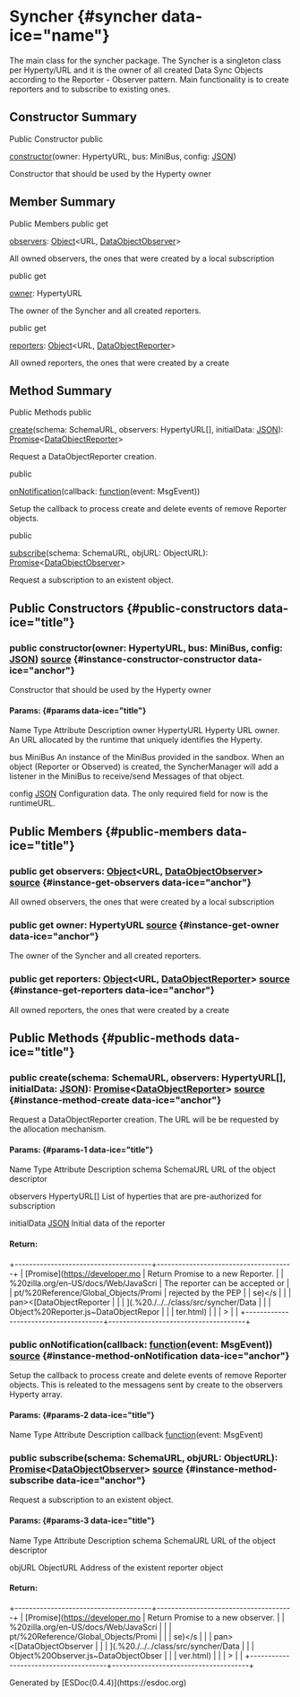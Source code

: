<div class="self-detail detail">

Syncher {#syncher data-ice="name"}
=======

<div class="description" data-ice="description">

The main class for the syncher package. The Syncher is a singleton class
per Hyperty/URL and it is the owner of all created Data Sync Objects
according to the Reporter - Observer pattern. Main functionality is to
create reporters and to subscribe to existing ones.

</div>

</div>

<div data-ice="constructorSummary">

Constructor Summary
-------------------

Public Constructor <span class="access" data-ice="access">public</span>
<span class="override" data-ice="override"></span>
<div>

<span
data-ice="name"><span>[constructor](../../../class/src/syncher/Syncher.js~Syncher.html#instance-constructor-constructor)</span></span><span
data-ice="signature">(owner: <span>HypertyURL</span>, bus:
<span>MiniBus</span>, config:
<span>[JSON](https://developer.mozilla.org/en-US/docs/Web/JavaScript/Reference/Global_Objects/JSON)</span>)</span>

</div>

<div>

<div data-ice="description">

Constructor that should be used by the Hyperty owner

</div>

</div>

</div>

<div data-ice="memberSummary">

Member Summary
--------------

Public Members <span class="access" data-ice="access">public</span>
<span class="kind" data-ice="kind">get</span> <span class="override"
data-ice="override"></span>
<div>

<span
data-ice="name"><span>[observers](../../../class/src/syncher/Syncher.js~Syncher.html#instance-get-observers)</span></span><span
data-ice="signature">:
<span>[Object](https://developer.mozilla.org/en-US/docs/Web/JavaScript/Reference/Global_Objects/Object)</span>&lt;<span>URL</span>,
<span>[DataObjectObserver](../../../class/src/syncher/DataObjectObserver.js~DataObjectObserver.html)</span>&gt;</span>

</div>

<div>

<div data-ice="description">

All owned observers, the ones that were created by a local subscription

</div>

</div>

<span class="access" data-ice="access">public</span> <span class="kind"
data-ice="kind">get</span> <span class="override"
data-ice="override"></span>
<div>

<span
data-ice="name"><span>[owner](../../../class/src/syncher/Syncher.js~Syncher.html#instance-get-owner)</span></span><span
data-ice="signature">: <span>HypertyURL</span></span>

</div>

<div>

<div data-ice="description">

The owner of the Syncher and all created reporters.

</div>

</div>

<span class="access" data-ice="access">public</span> <span class="kind"
data-ice="kind">get</span> <span class="override"
data-ice="override"></span>
<div>

<span
data-ice="name"><span>[reporters](../../../class/src/syncher/Syncher.js~Syncher.html#instance-get-reporters)</span></span><span
data-ice="signature">:
<span>[Object](https://developer.mozilla.org/en-US/docs/Web/JavaScript/Reference/Global_Objects/Object)</span>&lt;<span>URL</span>,
<span>[DataObjectReporter](../../../class/src/syncher/DataObjectReporter.js~DataObjectReporter.html)</span>&gt;</span>

</div>

<div>

<div data-ice="description">

All owned reporters, the ones that were created by a create

</div>

</div>

</div>

<div data-ice="methodSummary">

Method Summary
--------------

Public Methods <span class="access" data-ice="access">public</span>
<span class="override" data-ice="override"></span>
<div>

<span
data-ice="name"><span>[create](../../../class/src/syncher/Syncher.js~Syncher.html#instance-method-create)</span></span><span
data-ice="signature">(schema: <span>SchemaURL</span>, observers:
<span><span>HypertyURL</span><span>\[\]</span></span>, initialData:
<span>[JSON](https://developer.mozilla.org/en-US/docs/Web/JavaScript/Reference/Global_Objects/JSON)</span>):
<span>[Promise](https://developer.mozilla.org/en-US/docs/Web/JavaScript/Reference/Global_Objects/Promise)</span>&lt;<span>[DataObjectReporter](../../../class/src/syncher/DataObjectReporter.js~DataObjectReporter.html)</span>&gt;</span>

</div>

<div>

<div data-ice="description">

Request a DataObjectReporter creation.

</div>

</div>

<span class="access" data-ice="access">public</span> <span
class="override" data-ice="override"></span>
<div>

<span
data-ice="name"><span>[onNotification](../../../class/src/syncher/Syncher.js~Syncher.html#instance-method-onNotification)</span></span><span
data-ice="signature">(callback:
<span><span>[function](https://developer.mozilla.org/en-US/docs/Web/JavaScript/Reference/Global_Objects/Function)</span><span>(event:
<span>MsgEvent</span>)</span></span>)</span>

</div>

<div>

<div data-ice="description">

Setup the callback to process create and delete events of remove
Reporter objects.

</div>

</div>

<span class="access" data-ice="access">public</span> <span
class="override" data-ice="override"></span>
<div>

<span
data-ice="name"><span>[subscribe](../../../class/src/syncher/Syncher.js~Syncher.html#instance-method-subscribe)</span></span><span
data-ice="signature">(schema: <span>SchemaURL</span>, objURL:
<span>ObjectURL</span>):
<span>[Promise](https://developer.mozilla.org/en-US/docs/Web/JavaScript/Reference/Global_Objects/Promise)</span>&lt;<span>[DataObjectObserver](../../../class/src/syncher/DataObjectObserver.js~DataObjectObserver.html)</span>&gt;</span>

</div>

<div>

<div data-ice="description">

Request a subscription to an existent object.

</div>

</div>

</div>

<div data-ice="constructorDetails">

Public Constructors {#public-constructors data-ice="title"}
-------------------

<div class="detail" data-ice="detail">

### <span class="access" data-ice="access">public</span> <span data-ice="name">constructor</span><span data-ice="signature">(owner: <span>HypertyURL</span>, bus: <span>MiniBus</span>, config: <span>[JSON](https://developer.mozilla.org/en-US/docs/Web/JavaScript/Reference/Global_Objects/JSON)</span>)</span> <span class="right-info"> <span data-ice="source"><span>[source](../../../file/src/syncher/Syncher.js.html#lineNumber31)</span></span> </span> {#instance-constructor-constructor data-ice="anchor"}

<div data-ice="description">

Constructor that should be used by the Hyperty owner

</div>

<div data-ice="properties">

<div data-ice="properties">

#### Params: {#params data-ice="title"}

Name Type Attribute Description owner <span>HypertyURL</span> Hyperty
URL owner. An URL allocated by the runtime that uniquely identifies the
Hyperty.

bus <span>MiniBus</span> An instance of the MiniBus provided in the
sandbox. When an object (Reporter or Observed) is created, the
SyncherManager will add a listener in the MiniBus to receive/send
Messages of that object.

config
<span>[JSON](https://developer.mozilla.org/en-US/docs/Web/JavaScript/Reference/Global_Objects/JSON)</span>
Configuration data. The only required field for now is the runtimeURL.

</div>

</div>

</div>

</div>

<div data-ice="memberDetails">

Public Members {#public-members data-ice="title"}
--------------

<div class="detail" data-ice="detail">

### <span class="access" data-ice="access">public</span> <span class="kind" data-ice="kind">get</span> <span data-ice="name">observers</span><span data-ice="signature">: <span>[Object](https://developer.mozilla.org/en-US/docs/Web/JavaScript/Reference/Global_Objects/Object)</span>&lt;<span>URL</span>, <span>[DataObjectObserver](../../../class/src/syncher/DataObjectObserver.js~DataObjectObserver.html)</span>&gt;</span> <span class="right-info"> <span data-ice="source"><span>[source](../../../file/src/syncher/Syncher.js.html#lineNumber68)</span></span> </span> {#instance-get-observers data-ice="anchor"}

<div data-ice="description">

All owned observers, the ones that were created by a local subscription

</div>

<div data-ice="properties">

</div>

</div>

<div class="detail" data-ice="detail">

### <span class="access" data-ice="access">public</span> <span class="kind" data-ice="kind">get</span> <span data-ice="name">owner</span><span data-ice="signature">: <span>HypertyURL</span></span> <span class="right-info"> <span data-ice="source"><span>[source](../../../file/src/syncher/Syncher.js.html#lineNumber56)</span></span> </span> {#instance-get-owner data-ice="anchor"}

<div data-ice="description">

The owner of the Syncher and all created reporters.

</div>

<div data-ice="properties">

</div>

</div>

<div class="detail" data-ice="detail">

### <span class="access" data-ice="access">public</span> <span class="kind" data-ice="kind">get</span> <span data-ice="name">reporters</span><span data-ice="signature">: <span>[Object](https://developer.mozilla.org/en-US/docs/Web/JavaScript/Reference/Global_Objects/Object)</span>&lt;<span>URL</span>, <span>[DataObjectReporter](../../../class/src/syncher/DataObjectReporter.js~DataObjectReporter.html)</span>&gt;</span> <span class="right-info"> <span data-ice="source"><span>[source](../../../file/src/syncher/Syncher.js.html#lineNumber62)</span></span> </span> {#instance-get-reporters data-ice="anchor"}

<div data-ice="description">

All owned reporters, the ones that were created by a create

</div>

<div data-ice="properties">

</div>

</div>

</div>

<div data-ice="methodDetails">

Public Methods {#public-methods data-ice="title"}
--------------

<div class="detail" data-ice="detail">

### <span class="access" data-ice="access">public</span> <span data-ice="name">create</span><span data-ice="signature">(schema: <span>SchemaURL</span>, observers: <span><span>HypertyURL</span><span>\[\]</span></span>, initialData: <span>[JSON](https://developer.mozilla.org/en-US/docs/Web/JavaScript/Reference/Global_Objects/JSON)</span>): <span>[Promise](https://developer.mozilla.org/en-US/docs/Web/JavaScript/Reference/Global_Objects/Promise)</span>&lt;<span>[DataObjectReporter](../../../class/src/syncher/DataObjectReporter.js~DataObjectReporter.html)</span>&gt;</span> <span class="right-info"> <span data-ice="source"><span>[source](../../../file/src/syncher/Syncher.js.html#lineNumber77)</span></span> </span> {#instance-method-create data-ice="anchor"}

<div data-ice="description">

Request a DataObjectReporter creation. The URL will be be requested by
the allocation mechanism.

</div>

<div data-ice="properties">

<div data-ice="properties">

#### Params: {#params-1 data-ice="title"}

Name Type Attribute Description schema <span>SchemaURL</span> URL of the
object descriptor

observers <span><span>HypertyURL</span><span>\[\]</span></span> List of
hyperties that are pre-authorized for subscription

initialData
<span>[JSON](https://developer.mozilla.org/en-US/docs/Web/JavaScript/Reference/Global_Objects/JSON)</span>
Initial data of the reporter

</div>

</div>

<div class="return-params" data-ice="returnParams">

#### Return:

+--------------------------------------+--------------------------------------+
| <span>[Promise](https://developer.mo | Return Promise to a new Reporter.    |
| %20zilla.org/en-US/docs/Web/JavaScri | The reporter can be accepted or      |
| pt/%20Reference/Global_Objects/Promi | rejected by the PEP                  |
| se)&lt;/s                            |                                      |
| pan&gt;&lt;<span>[DataObjectReporter |                                      |
| ](.%20./../../class/src/syncher/Data |                                      |
| Object%20Reporter.js~DataObjectRepor |                                      |
| ter.html)                            |                                      |
| </span>&gt;                          |                                      |
+--------------------------------------+--------------------------------------+

<div data-ice="returnProperties">

</div>

</div>

</div>

<div class="detail" data-ice="detail">

### <span class="access" data-ice="access">public</span> <span data-ice="name">onNotification</span><span data-ice="signature">(callback: <span><span>[function](https://developer.mozilla.org/en-US/docs/Web/JavaScript/Reference/Global_Objects/Function)</span><span>(event: <span>MsgEvent</span>)</span></span>)</span> <span class="right-info"> <span data-ice="source"><span>[source](../../../file/src/syncher/Syncher.js.html#lineNumber148)</span></span> </span> {#instance-method-onNotification data-ice="anchor"}

<div data-ice="description">

Setup the callback to process create and delete events of remove
Reporter objects. This is releated to the messagens sent by create to
the observers Hyperty array.

</div>

<div data-ice="properties">

<div data-ice="properties">

#### Params: {#params-2 data-ice="title"}

Name Type Attribute Description callback
<span><span>[function](https://developer.mozilla.org/en-US/docs/Web/JavaScript/Reference/Global_Objects/Function)</span><span>(event:
<span>MsgEvent</span>)</span></span>

</div>

</div>

</div>

<div class="detail" data-ice="detail">

### <span class="access" data-ice="access">public</span> <span data-ice="name">subscribe</span><span data-ice="signature">(schema: <span>SchemaURL</span>, objURL: <span>ObjectURL</span>): <span>[Promise](https://developer.mozilla.org/en-US/docs/Web/JavaScript/Reference/Global_Objects/Promise)</span>&lt;<span>[DataObjectObserver](../../../class/src/syncher/DataObjectObserver.js~DataObjectObserver.html)</span>&gt;</span> <span class="right-info"> <span data-ice="source"><span>[source](../../../file/src/syncher/Syncher.js.html#lineNumber111)</span></span> </span> {#instance-method-subscribe data-ice="anchor"}

<div data-ice="description">

Request a subscription to an existent object.

</div>

<div data-ice="properties">

<div data-ice="properties">

#### Params: {#params-3 data-ice="title"}

Name Type Attribute Description schema <span>SchemaURL</span> URL of the
object descriptor

objURL <span>ObjectURL</span> Address of the existent reporter object

</div>

</div>

<div class="return-params" data-ice="returnParams">

#### Return:

+--------------------------------------+--------------------------------------+
| <span>[Promise](https://developer.mo | Return Promise to a new observer.    |
| %20zilla.org/en-US/docs/Web/JavaScri |                                      |
| pt/%20Reference/Global_Objects/Promi |                                      |
| se)&lt;/s                            |                                      |
| pan&gt;&lt;<span>[DataObjectObserver |                                      |
| ](.%20./../../class/src/syncher/Data |                                      |
| Object%20Observer.js~DataObjectObser |                                      |
| ver.html)                            |                                      |
| </span>&gt;                          |                                      |
+--------------------------------------+--------------------------------------+

<div data-ice="returnProperties">

</div>

</div>

</div>

</div>

</div>
Generated by [ESDoc<span
data-ice="esdocVersion">(0.4.4)</span>](https://esdoc.org)
